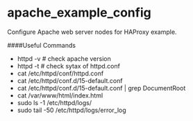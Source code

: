 # apache_example_config #

Configure Apache web server nodes for HAProxy example.

####Useful Commands
* httpd -v # check apache version
* httpd -t # check sytax of httpd.conf
* cat /etc/httpd/conf/httpd.conf
* cat /etc/httpd/conf.d/15-default.conf
* cat /etc/httpd/conf.d/15-default.conf | grep DocumentRoot
* cat /var/www/html/index.html
* sudo ls -1 /etc/httpd/logs/
* sudo tail -50 /etc/httpd/logs/error_log